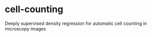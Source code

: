 # cell-counting
Deeply supervised density regression for automatic cell counting in microscopy images
